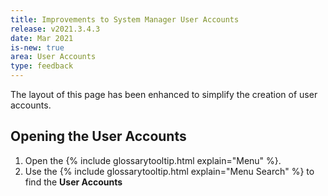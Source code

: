 ```yaml
---
title: Improvements to System Manager User Accounts
release: v2021.3.4.3
date: Mar 2021
is-new: true
area: User Accounts
type: feedback
---
```


The layout of this page has been enhanced to simplify the creation of user accounts.

## Opening the User Accounts

1. Open the {% include glossarytooltip.html explain="Menu" %}.
2. Use the {% include glossarytooltip.html explain="Menu Search" %} to find the **User Accounts**
